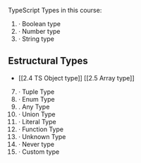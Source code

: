 
TypeScript Types in this course:

1. · Boolean type
2. · Number type
3. · String type

## Estructural Types
- [[2.4 TS Object type]]
[[2.5 Array type]]
7. · Tuple Type
8. · Enum Type
9. . Any Type
10. · Union Type
11. · Literal Type
12. · Function Type
13. · Unknown Type
14. · Never type
15. · Custom type
